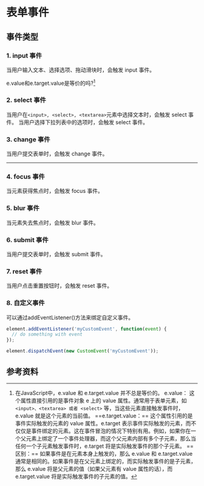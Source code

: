 # 表单事件


## 事件类型

### 1. input 事件

当用户输入文本、选择选项、拖动滑块时，会触发 input 事件。

e.value和e.target.value是等价的吗?[^1]

### 2. select 事件
当用户在```<input>, <select>, <textarea>```元素中选择文本时，会触发 select 事件。
当用户选择下拉列表中的选项时，会触发 select 事件。  

### 3. change 事件

当用户提交表单时，会触发 change 事件。


---


### 4. focus 事件

当元素获得焦点时，会触发 focus 事件。

### 5. blur 事件

当元素失去焦点时，会触发 blur 事件。

### 6. submit 事件

当用户提交表单时，会触发 submit 事件。

### 7. reset 事件

当用户点击重置按钮时，会触发 reset 事件。

### 8. 自定义事件

可以通过addEventListener()方法来绑定自定义事件。

```javascript
element.addEventListener('myCustomEvent', function(event) {
  // do something with event
});
```

```javascript
element.dispatchEvent(new CustomEvent('myCustomEvent'));
```

## 参考资料




































[^1]: 在JavaScript中，e.value 和 e.target.value 并不总是等价的。
    e.value：
    这个属性直接引用的是事件对象 e 上的 value 属性。通常用于表单元素，如 ```<input>、<textarea> 或者 <select>``` 等，当这些元素直接触发事件时，e.value 就是这个元素的当前值。
    ==e.target.value：==
    这个属性引用的是事件实际触发的元素的 value 属性。e.target 表示事件实际触发的元素，而不仅仅是事件绑定的元素。这在事件冒泡的情况下特别有用。例如，如果你在一个父元素上绑定了一个事件处理器，而这个父元素内部有多个子元素，那么当任何一个子元素触发事件时，e.target 将是实际触发事件的那个子元素。
    ==区别：==
    如果事件是在元素本身上触发的，那么 e.value 和 e.target.value 通常是相同的。如果事件是在父元素上绑定的，而实际触发事件的是子元素，那么 e.value 将是父元素的值（如果父元素有 value 属性的话），而 e.target.value 将是实际触发事件的子元素的值。